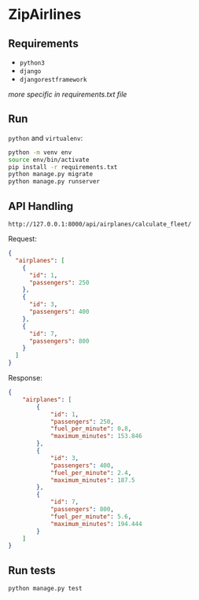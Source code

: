 # ZipAirlines

## Requirements
 - `python3`
 - `django`
 - `djangorestframework`  

 _more specific in requirements.txt file_

## Run

`python` and `virtualenv`:
```sh
python -m venv env
source env/bin/activate
pip install -r requirements.txt
python manage.py migrate
python manage.py runserver
```

## API Handling
`http://127.0.0.1:8000/api/airplanes/calculate_fleet/`

Request:
```json
{
  "airplanes": [
  	{
      "id": 1,
      "passengers": 250
    },
    {
      "id": 3,
      "passengers": 400
    },
    {
      "id": 7,
      "passengers": 800
    }
  ]
}
```

Response:
```json
{
    "airplanes": [
        {
            "id": 1,
            "passengers": 250,
            "fuel_per_minute": 0.8,
            "maximum_minutes": 153.846
        },
        {
            "id": 3,
            "passengers": 400,
            "fuel_per_minute": 2.4,
            "maximum_minutes": 187.5
        },
        {
            "id": 7,
            "passengers": 800,
            "fuel_per_minute": 5.6,
            "maximum_minutes": 194.444
        }
    ]
}
```


## Run tests
```sh
python manage.py test
```
